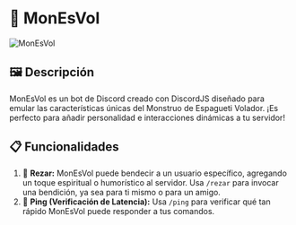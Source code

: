 # 🍝 MonEsVol

![MonEsVol](https://upload.wikimedia.org/wikipedia/commons/thumb/9/90/Touched_by_His_Noodly_Appendage_HD.jpg/1200px-Touched_by_His_Noodly_Appendage_HD.jpg)

## 🖼️ Descripción

MonEsVol es un bot de Discord creado con DiscordJS diseñado para emular las características únicas del Monstruo de Espagueti Volador. ¡Es perfecto para añadir personalidad e interacciones dinámicas a tu servidor!

## 📋 Funcionalidades

1. 🙏 **Rezar:** MonEsVol puede bendecir a un usuario específico, agregando un toque espiritual o humorístico al servidor. Usa `/rezar` para invocar una bendición, ya sea para ti mismo o para un amigo.
2. 📶 **Ping (Verificación de Latencia):** Usa `/ping` para verificar qué tan rápido MonEsVol puede responder a tus comandos.
